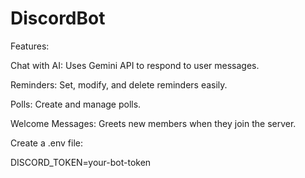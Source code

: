 # DiscordBot

Features:

Chat with AI: Uses Gemini API to respond to user messages.

Reminders: Set, modify, and delete reminders easily.

Polls: Create and manage polls.

Welcome Messages: Greets new members when they join the server.



Create a .env file:

DISCORD_TOKEN=your-bot-token

